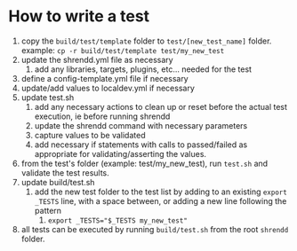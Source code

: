# How to write a test

1. copy the `build/test/template` folder to `test/[new_test_name]` folder. example: `cp -r build/test/template test/my_new_test`
2. update the shrendd.yml file as necessary
   1. add any libraries, targets, plugins, etc... needed for the test
3. define a config-template.yml file if necessary
4. update/add values to localdev.yml if necessary
5. update test.sh
   1. add any necessary actions to clean up or reset before the actual test execution, ie before running shrendd
   2. update the shrendd command with necessary parameters
   3. capture values to be validated
   4. add necessary if statements with calls to passed/failed as appropriate for validating/asserting the values.
6. from the test's folder (example: test/my_new_test), run `test.sh` and validate the test results.
7. update build/test.sh
   1. add the new test folder to the test list by adding to an existing `export _TESTS` line, with a space between, or adding a new line following the pattern
      1. `export _TESTS="$_TESTS my_new_test"`
8. all tests can be executed by running `build/test.sh` from the root `shrendd` folder.